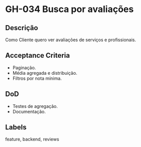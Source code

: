 <!--
ID: GH-034
Epic: Reputation & Feedback
Phase: 6
-->

# GH-034 Busca por avaliações

## Descrição

Como Cliente quero ver avaliações de serviços e profissionais.

## Acceptance Criteria

- Paginação.
- Média agregada e distribuição.
- Filtros por nota mínima.

## DoD

- Testes de agregação.
- Documentação.

## Labels

feature, backend, reviews
